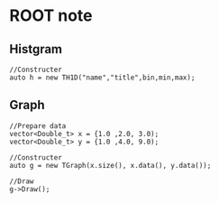 # ROOT note

## Histgram

```
//Constructer
auto h = new TH1D("name","title",bin,min,max);
```

## Graph
```
//Prepare data
vector<Double_t> x = {1.0 ,2.0, 3.0);
vector<Double_t> y = {1.0 ,4.0, 9.0);

//Constructer
auto g = new TGraph(x.size(), x.data(), y.data());

//Draw
g->Draw();
```
